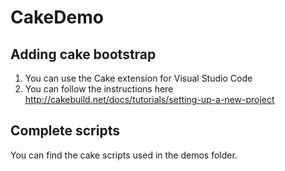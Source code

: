 # CakeDemo

## Adding cake bootstrap

1. You can use the Cake extension for Visual Studio Code
2. You can follow the instructions here http://cakebuild.net/docs/tutorials/setting-up-a-new-project

## Complete scripts

You can find the cake scripts used in the demos folder.



